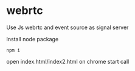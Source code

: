 # webrtc

Use Js webrtc and event source as signal server

Install node package

`npm i`

open index.html/index2.html on chrome start call